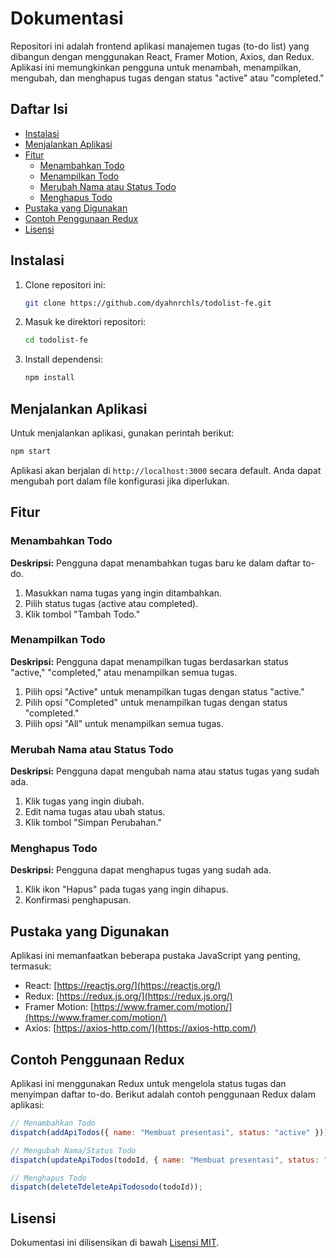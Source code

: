 # Dokumentasi

Repositori ini adalah frontend aplikasi manajemen tugas (to-do list) yang dibangun dengan menggunakan React, Framer Motion, Axios, dan Redux. Aplikasi ini memungkinkan pengguna untuk menambah, menampilkan, mengubah, dan menghapus tugas dengan status "active" atau "completed."

## Daftar Isi

- [Instalasi](#instalasi)
- [Menjalankan Aplikasi](#menjalankan-aplikasi)
- [Fitur](#fitur)
  - [Menambahkan Todo](#menambahkan-todo)
  - [Menampilkan Todo](#menampilkan-todo)
  - [Merubah Nama atau Status Todo](#merubah-nama-atau-status-todo)
  - [Menghapus Todo](#menghapus-todo)
- [Pustaka yang Digunakan](#pustaka-yang-digunakan)
- [Contoh Penggunaan Redux](#contoh-penggunaan-redux)
- [Lisensi](#lisensi)

## Instalasi

1. Clone repositori ini:

   ```bash
   git clone https://github.com/dyahnrchls/todolist-fe.git
   ```

2. Masuk ke direktori repositori:

   ```bash
   cd todolist-fe
   ```

3. Install dependensi:

   ```bash
   npm install
   ```

## Menjalankan Aplikasi

Untuk menjalankan aplikasi, gunakan perintah berikut:

```bash
npm start
```

Aplikasi akan berjalan di `http://localhost:3000` secara default. Anda dapat mengubah port dalam file konfigurasi jika diperlukan.

## Fitur

### Menambahkan Todo

**Deskripsi:** Pengguna dapat menambahkan tugas baru ke dalam daftar to-do.

1. Masukkan nama tugas yang ingin ditambahkan.
2. Pilih status tugas (active atau completed).
3. Klik tombol "Tambah Todo."

### Menampilkan Todo

**Deskripsi:** Pengguna dapat menampilkan tugas berdasarkan status "active," "completed," atau menampilkan semua tugas.

1. Pilih opsi "Active" untuk menampilkan tugas dengan status "active."
2. Pilih opsi "Completed" untuk menampilkan tugas dengan status "completed."
3. Pilih opsi "All" untuk menampilkan semua tugas.

### Merubah Nama atau Status Todo

**Deskripsi:** Pengguna dapat mengubah nama atau status tugas yang sudah ada.

1. Klik tugas yang ingin diubah.
2. Edit nama tugas atau ubah status.
3. Klik tombol "Simpan Perubahan."

### Menghapus Todo

**Deskripsi:** Pengguna dapat menghapus tugas yang sudah ada.

1. Klik ikon "Hapus" pada tugas yang ingin dihapus.
2. Konfirmasi penghapusan.

## Pustaka yang Digunakan

Aplikasi ini memanfaatkan beberapa pustaka JavaScript yang penting, termasuk:

- React: [https://reactjs.org/](https://reactjs.org/)
- Redux: [https://redux.js.org/](https://redux.js.org/)
- Framer Motion: [https://www.framer.com/motion/](https://www.framer.com/motion/)
- Axios: [https://axios-http.com/](https://axios-http.com/)

## Contoh Penggunaan Redux

Aplikasi ini menggunakan Redux untuk mengelola status tugas dan menyimpan daftar to-do. Berikut adalah contoh penggunaan Redux dalam aplikasi:

```javascript
// Menambahkan Todo
dispatch(addApiTodos({ name: "Membuat presentasi", status: "active" }));

// Mengubah Nama/Status Todo
dispatch(updateApiTodos(todoId, { name: "Membuat presentasi", status: "active" }));

// Menghapus Todo
dispatch(deleteTdeleteApiTodosodo(todoId));
```

## Lisensi

Dokumentasi ini dilisensikan di bawah [Lisensi MIT](LICENSE.md).